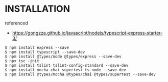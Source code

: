 # INSTALLATION

referenced
- https://gongzza.github.io/javascript/nodejs/typescript-express-starter-3/


```
$ npm install express --save
$ npm install typescript --save-dev
$ npm install @types/node @types/express --save-dev
$ npx tsc -init
$ npm install tslint tslint-config-standard --save-dev
$ npm install mocha chai supertest ts-node --save-dev
$ npm install @types/mocha @types/chai @types/supertest --save-dev
```